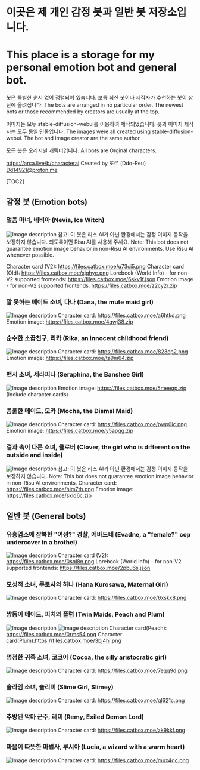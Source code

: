 # 이곳은 제 개인 감정 봇과 일반 봇 저장소입니다.
# This place is a storage for my personal emotion bot and general bot.

봇은 특별한 순서 없이 정렬되어 있습니다. 보통 최신 봇이나 제작자가 추천하는 봇이 상단에 올려집니다.
The bots are arranged in no particular order. The newest bots or those recommended by creators are usually at the top.

이미지는 모두 stable-diffusion-webui를 이용하여 제작되었습니다. 봇과 이미지 제작자는 모두 동일 인물입니다. 
The images were all created using stable-diffusion-webui. The bot and image creator are the same author. 

모든 봇은 오리지널 캐릭터입니다.
All bots are Orginal characters.

https://arca.live/b/characterai
Created by 또르 (Ddo-Reu)
Dd14921@proton.me

[TOC2]

## 감정 봇 (Emotion bots)

### 얼음 마녀, 네비아 (Nevia, Ice Witch)
![Image description](https://files.catbox.moe/sl2rnj.png)
참고: 이 봇은 리스 AI가 아닌 환경에서는 감정 이미지 동작을 보장하지 않습니다. 되도록이면 Risu AI를 사용해 주세요.
Note: This bot does not guarantee emotion image behavior in non-Risu AI environments. Use Risu AI whenever possible.

Character card (V2): https://files.catbox.moe/u73ci5.png
Character card (Old): https://files.catbox.moe/xjqhye.png
Lorebook (World Info) - for non-V2 supported frontends: https://files.catbox.moe/6skv1f.json
Emotion image - for non-V2 supported frontends: https://files.catbox.moe/z2cy2r.zip

### 말 못하는 메이드 소녀, 다나 (Dana, the mute maid girl)
![Image description](https://files.catbox.moe/a6htkd.png)
Character card: https://files.catbox.moe/a6htkd.png
Emotion image: https://files.catbox.moe/4qwj38.zip

### 순수한 소꿉친구, 리카 (Rika, an innocent childhood friend)
![Image description](https://files.catbox.moe/823cp2.png)
Character card: https://files.catbox.moe/823cp2.png
Emotion image: https://files.catbox.moe/ta9m64.zip

### 밴시 소녀, 세라피나 (Seraphina, the Banshee Girl)
![Image description](https://files.catbox.moe/6fmnwl.png)
Emotion image: https://files.catbox.moe/5meeqp.zip (Include character cards)

### 음울한 메이드, 모카 (Mocha, the Dismal Maid)
![Image description](https://files.catbox.moe/pwp0ic.png)
Character card: https://files.catbox.moe/pwp0ic.png
Emotion image: https://files.catbox.moe/y5apqg.zip

### 겉과 속이 다른 소녀, 클로버 (Clover, the girl who is different on the outside and inside)
![Image description](https://files.catbox.moe/him7th.png)
참고: 이 봇은 리스 AI가 아닌 환경에서는 감정 이미지 동작을 보장하지 않습니다.
Note: This bot does not guarantee emotion image behavior in non-Risu AI environments.
Character card: https://files.catbox.moe/him7th.png
Emotion image: https://files.catbox.moe/sklq6c.zip

## 일반 봇 (General bots)

### 유흥업소에 잠복한 "여성?" 경찰, 에바드네 (Evadne, a "female?" cop undercover in a brothel)
![Image description](https://files.catbox.moe/0sql8n.png)
Character card (V2): https://files.catbox.moe/0sql8n.png
Lorebook (World Info) - for non-V2 supported frontends: https://files.catbox.moe/2pbu6s.json

### 모성적 소녀, 쿠로사와 하나 (Hana Kurosawa, Maternal Girl)
![Image description](https://files.catbox.moe/6xskx8.png)
Character card: https://files.catbox.moe/6xskx8.png

### 쌍둥이 메이드, 피치와 플럼 (Twin Maids, Peach and Plum)
![Image description](https://files.catbox.moe/0rms54.png) ![image description](https://files.catbox.moe/3bj4hi.png)
Character card(Peach): https://files.catbox.moe/0rms54.png
Character card(Plum):https://files.catbox.moe/3bj4hi.png

### 멍청한 귀족 소녀, 코코아 (Cocoa, the silly aristocratic girl)
![Image description](https://files.catbox.moe/ytwnv8.png)
Character card: https://files.catbox.moe/7eqq9d.png

### 슬라임 소녀, 슬리미 (Slime Girl, Slimey)
![Image description](https://files.catbox.moe/l653w9.png)
Character card: https://files.catbox.moe/ql621c.png

### 추방된 악마 군주, 레미 (Remy, Exiled Demon Lord)
![Image description](https://files.catbox.moe/37mz72.png)
Character card: https://files.catbox.moe/zk9kkf.png

### 마음이 따뜻한 마법사, 루시아 (Lucia, a wizard with a warm heart)
![Image description](https://files.catbox.moe/kigy2m.png)
Character card: https://files.catbox.moe/mux4qc.png